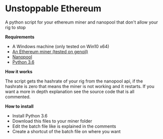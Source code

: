 # Unstoppable Ethereum
A python script for your ethereum miner and nanopool that don't allow your rig to stop

<b>Requirements</b>

<ul>
<li>A Windows machine (only tested on Win10 x64)</li>
<li><a href="https://github.com/Genoil/cpp-ethereum">An Ethereum miner (tested on genoil)</a></li>
<li><a href="https://eth.nanopool.org/">Nanopool</a></li>
<li><a href="https://www.python.org/downloads/release/python-362/">Python 3.6</a></li>
</ul>

<b>How it works</b>

The script gets the hashrate of your rig from the nanopool api, if the hashrate is zero that means the miner is not working and it restarts.
If you want a more in depth explanation see the source code that is all commented.

<b>How to install</b>


<ul>
<li>Install Python 3.6</li>
<li>Download this files to your miner folder</li>
<li>Edit the batch file like is explained in the comments</li>
<li>Create a shortcut of the batch file on where you want</li>
</ul>
